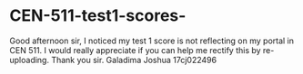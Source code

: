 # CEN-511-test1-scores-
Good afternoon sir, I noticed my test 1 score is not reflecting on my portal in CEN 511. I would really appreciate if you can help me rectify this by re-uploading. Thank you sir.
Galadima Joshua 17cj022496
